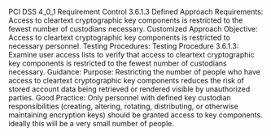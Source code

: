 PCI DSS 4_0_1 Requirement Control 3.6.1.3 Defined Approach Requirements: Access to cleartext cryptographic key components is restricted to the fewest number of custodians necessary. Customized Approach Objective: Access to cleartext cryptographic key components is restricted to necessary personnel. Testing Procedures: Testing Procedure 3.6.1.3: Examine user access lists to verify that access to cleartext cryptographic key components is restricted to the fewest number of custodians necessary. Guidance: Purpose: Restricting the number of people who have access to cleartext cryptographic key components reduces the risk of stored account data being retrieved or rendered visible by unauthorized parties. Good Practice: Only personnel with defined key custodian responsibilities (creating, altering, rotating, distributing, or otherwise maintaining encryption keys) should be granted access to key components. ideally this will be a very small number of people.